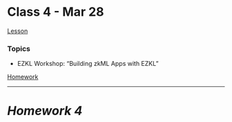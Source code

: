 # Class 4 - Mar 28

[Lesson](./Lesson4.pdf)

### Topics

- EZKL Workshop: “Building zkML Apps with EZKL”

[Homework](./Homework4.pdf)

---

# **_Homework 4_**
